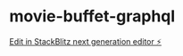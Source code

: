 # movie-buffet-graphql

[Edit in StackBlitz next generation editor ⚡️](https://stackblitz.com/~/github.com/rameshmmm/movie-buffet-graphql)